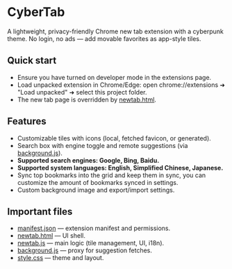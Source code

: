 # CyberTab

A lightweight, privacy-friendly Chrome new tab extension with a cyberpunk theme. No login, no ads — add movable favorites as app-style tiles.

## Quick start

- Ensure you have turned on developer mode in the extensions page.
- Load unpacked extension in Chrome/Edge: open chrome://extensions ➜ "Load unpacked" ➜ select this project folder.
- The new tab page is overridden by [newtab.html](newtab.html).

## Features

- Customizable tiles with icons (local, fetched favicon, or generated).
- Search box with engine toggle and remote suggestions (via [background.js](background.js)).
- __Supported search engines: Google, Bing, Baidu.__
- __Supported system languages: English, Simplified Chinese, Japanese.__
- Sync top bookmarks into the grid and keep them in sync, you can customize the amount of bookmarks synced in settings.
- Custom background image and export/import settings.

## Important files

- [manifest.json](manifest.json) — extension manifest and permissions.
- [newtab.html](newtab.html) — UI shell.
- [newtab.js](newtab.js) — main logic (tile management, UI, i18n).
- [background.js](background.js) — proxy for suggestion fetches.
- [style.css](style.css) — theme and layout.

